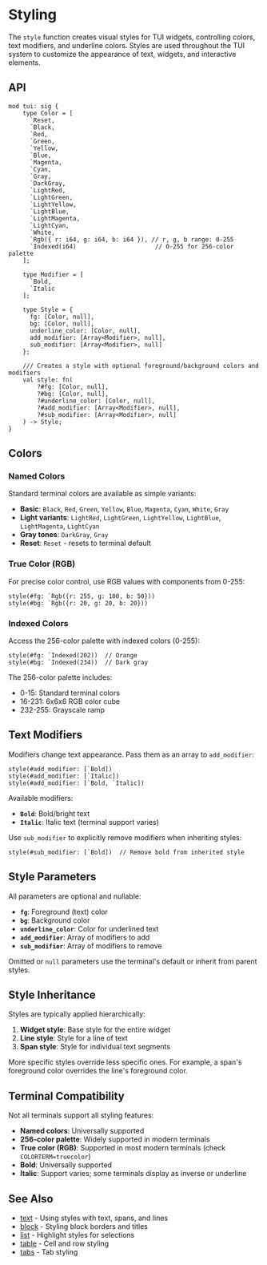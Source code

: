 # Styling

The `style` function creates visual styles for TUI widgets, controlling colors, text modifiers, and underline colors. Styles are used throughout the TUI system to customize the appearance of text, widgets, and interactive elements.

## API

```graphix
mod tui: sig {
    type Color = [
      `Reset,
      `Black,
      `Red,
      `Green,
      `Yellow,
      `Blue,
      `Magenta,
      `Cyan,
      `Gray,
      `DarkGray,
      `LightRed,
      `LightGreen,
      `LightYellow,
      `LightBlue,
      `LightMagenta,
      `LightCyan,
      `White,
      `Rgb({ r: i64, g: i64, b: i64 }), // r, g, b range: 0-255
      `Indexed(i64)                      // 0-255 for 256-color palette
    ];

    type Modifier = [
      `Bold,
      `Italic
    ];

    type Style = {
      fg: [Color, null],
      bg: [Color, null],
      underline_color: [Color, null],
      add_modifier: [Array<Modifier>, null],
      sub_modifier: [Array<Modifier>, null]
    };

    /// Creates a style with optional foreground/background colors and modifiers
    val style: fn(
        ?#fg: [Color, null],
        ?#bg: [Color, null],
        ?#underline_color: [Color, null],
        ?#add_modifier: [Array<Modifier>, null],
        ?#sub_modifier: [Array<Modifier>, null]
    ) -> Style;
}
```

## Colors

### Named Colors

Standard terminal colors are available as simple variants:

- **Basic**: `Black`, `Red`, `Green`, `Yellow`, `Blue`, `Magenta`, `Cyan`, `White`, `Gray`
- **Light variants**: `LightRed`, `LightGreen`, `LightYellow`, `LightBlue`, `LightMagenta`, `LightCyan`
- **Gray tones**: `DarkGray`, `Gray`
- **Reset**: `Reset` - resets to terminal default

### True Color (RGB)

For precise color control, use RGB values with components from 0-255:

```graphix
style(#fg: `Rgb({r: 255, g: 100, b: 50}))
style(#bg: `Rgb({r: 20, g: 20, b: 20}))
```

### Indexed Colors

Access the 256-color palette with indexed colors (0-255):

```graphix
style(#fg: `Indexed(202))  // Orange
style(#bg: `Indexed(234))  // Dark gray
```

The 256-color palette includes:
- 0-15: Standard terminal colors
- 16-231: 6x6x6 RGB color cube
- 232-255: Grayscale ramp

## Text Modifiers

Modifiers change text appearance. Pass them as an array to `add_modifier`:

```graphix
style(#add_modifier: [`Bold])
style(#add_modifier: [`Italic])
style(#add_modifier: [`Bold, `Italic])
```

Available modifiers:
- **`Bold`**: Bold/bright text
- **`Italic`**: Italic text (terminal support varies)

Use `sub_modifier` to explicitly remove modifiers when inheriting styles:

```graphix
style(#sub_modifier: [`Bold])  // Remove bold from inherited style
```

## Style Parameters

All parameters are optional and nullable:

- **`fg`**: Foreground (text) color
- **`bg`**: Background color
- **`underline_color`**: Color for underlined text
- **`add_modifier`**: Array of modifiers to add
- **`sub_modifier`**: Array of modifiers to remove

Omitted or `null` parameters use the terminal's default or inherit from parent styles.

## Style Inheritance

Styles are typically applied hierarchically:

1. **Widget style**: Base style for the entire widget
2. **Line style**: Style for a line of text
3. **Span style**: Style for individual text segments

More specific styles override less specific ones. For example, a span's foreground color overrides the line's foreground color.

## Terminal Compatibility

Not all terminals support all styling features:

- **Named colors**: Universally supported
- **256-color palette**: Widely supported in modern terminals
- **True color (RGB)**: Supported in most modern terminals (check `COLORTERM=truecolor`)
- **Bold**: Universally supported
- **Italic**: Support varies; some terminals display as inverse or underline

## See Also

- [text](text.md) - Using styles with text, spans, and lines
- [block](block.md) - Styling block borders and titles
- [list](list.md) - Highlight styles for selections
- [table](table.md) - Cell and row styling
- [tabs](tabs.md) - Tab styling
